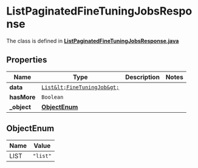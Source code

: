 

# ListPaginatedFineTuningJobsResponse

The class is defined in **[ListPaginatedFineTuningJobsResponse.java](../../src/main/java/org/openapitools/model/ListPaginatedFineTuningJobsResponse.java)**

## Properties

Name | Type | Description | Notes
------------ | ------------- | ------------- | -------------
**data** | [`List&lt;FineTuningJob&gt;`](FineTuningJob.md) |  | 
**hasMore** | `Boolean` |  | 
**_object** | [**ObjectEnum**](#ObjectEnum) |  | 



## ObjectEnum

Name | Value
---- | -----
LIST | `"list"`


